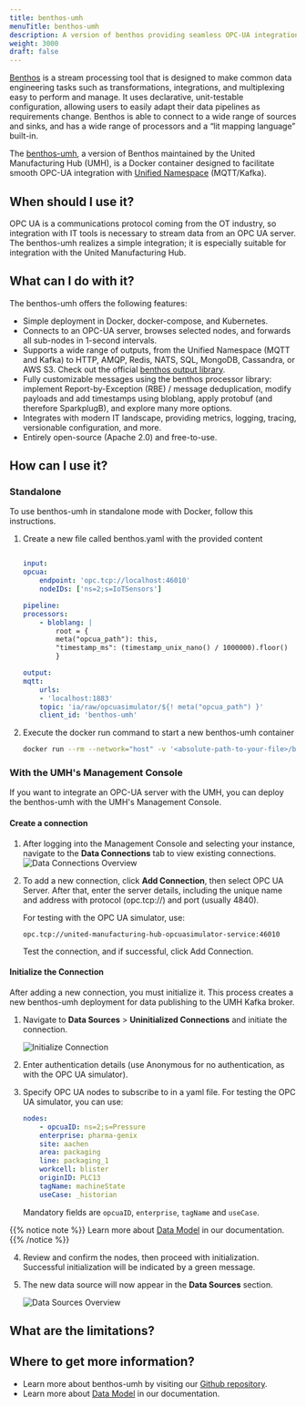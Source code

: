 ```yaml
---
title: benthos-umh
menuTitle: benthos-umh
description: A version of benthos providing seamless OPC-UA integration with the Unified Namespace
weight: 3000
draft: false
---
```


[Benthos](https://www.benthos.dev/docs/about) is a stream processing tool that is designed to make common data engineering tasks such as transformations, integrations, and multiplexing easy to perform and manage. It uses declarative, unit-testable configuration, allowing users to easily adapt their data pipelines as requirements change. Benthos is able to connect to a wide range of sources and sinks, and has a wide range of processors and a “lit mapping language” built-in. 

The [benthos-umh](https://github.com/united-manufacturing-hub/benthos-umh), a version of Benthos maintained by the United Manufacturing Hub (UMH), is a Docker container designed to facilitate smooth OPC-UA integration with [Unified Namespace](https://learn.umh.app/lesson/introduction-into-it-ot-unified-namespace/) (MQTT/Kafka).

## When should I use it?
OPC UA is a communications protocol coming from the OT industry, so integration with IT tools is necessary to stream data from an OPC UA server. The benthos-umh realizes a simple integration; it is especially suitable for integration with the United Manufacturing Hub.

## What can I do with it?
The benthos-umh offers the following features:

- Simple deployment in Docker, docker-compose, and Kubernetes.
- Connects to an OPC-UA server, browses selected nodes, and forwards all sub-nodes in 1-second intervals.
- Supports a wide range of outputs, from the Unified Namespace (MQTT and Kafka) to HTTP, AMQP, Redis, NATS, SQL, MongoDB, Cassandra, or AWS S3. Check out the official [benthos output library](https://www.benthos.dev/docs/components/outputs/about/).
- Fully customizable messages using the benthos processor library: implement Report-by-Exception (RBE) / message deduplication, modify payloads and add timestamps using bloblang, apply protobuf (and therefore SparkplugB), and explore many more options.
- Integrates with modern IT landscape, providing metrics, logging, tracing, versionable configuration, and more.
- Entirely open-source (Apache 2.0) and free-to-use.


## How can I use it?

### Standalone
To use benthos-umh in standalone mode with Docker, follow this instructions.
1. Create a new file called benthos.yaml with the provided content
    ``` yaml

    input:
    opcua:
        endpoint: 'opc.tcp://localhost:46010'
        nodeIDs: ['ns=2;s=IoTSensors']

    pipeline:
    processors:
        - bloblang: |
            root = {
            meta("opcua_path"): this,
            "timestamp_ms": (timestamp_unix_nano() / 1000000).floor()
            }

    output:
    mqtt:
        urls:
        - 'localhost:1883'
        topic: 'ia/raw/opcuasimulator/${! meta("opcua_path") }'
        client_id: 'benthos-umh'
    ```

2. Execute the docker run command to start a new benthos-umh container 
    ``` bash
    docker run --rm --network="host" -v '<absolute-path-to-your-file>/benthos.yaml:/benthos.yaml' ghcr.io/united-manufacturing-hub/benthos-umh:latest
    ```
    
### With the UMH's Management Console

If you want to integrate an OPC-UA server with the UMH, you can deploy the benthos-umh with the UMH's Management Console. 

#### Create a connection
1. After logging into the Management Console and selecting your instance, navigate to the **Data Connections** tab to view existing connections.
![Data Connections Overview](/images/getstarted/dataAcquisitionManipulation/dataConnectionsOverview.png?width=80%)

2. To add a new connection, click **Add Connection**, then select OPC UA Server. After that, enter the server details, including the unique name and address with protocol (opc.tcp://) and port (usually 4840).

    For testing with the OPC UA simulator, use:
    ``` text
    opc.tcp://united-manufacturing-hub-opcuasimulator-service:46010
    ```

    Test the connection, and if successful, click Add Connection.

#### Initialize the Connection
After adding a new connection, you must initialize it. This process creates a new benthos-umh deployment for data publishing to the UMH Kafka broker.

1. Navigate to **Data Sources** > **Uninitialized Connections** and initiate the connection.

    ![Initialize Connection](/images/getstarted/dataAcquisitionManipulation/initializeConnection.png?width=80%)

2. Enter authentication details (use Anonymous for no authentication, as with the OPC UA simulator).

3. Specify OPC UA nodes to subscribe to in a yaml file. For testing the OPC UA simulator, you can use:

    ```yaml
    nodes:
        - opcuaID: ns=2;s=Pressure
        enterprise: pharma-genix
        site: aachen
        area: packaging
        line: packaging_1
        workcell: blister
        originID: PLC13
        tagName: machineState
        useCase: _historian
    ```

    Mandatory fields are `opcuaID`, `enterprise`, `tagName` and `useCase`.

{{% notice note %}}
Learn more about [Data Model](/docs/datamodel) in our documentation.
{{% /notice %}}

4. Review and confirm the nodes, then proceed with initialization. Successful initialization will be indicated by a green message.

5. The new data source will now appear in the **Data Sources** section.

    ![Data Sources Overview](/images/getstarted/dataAcquisitionManipulation/dataSourcesOverview.png?width=80%)


## What are the limitations?


## Where to get more information?
- Learn more about benthos-umh by visiting our [Github repository](https://github.com/united-manufacturing-hub/benthos-umh).
- Learn more about [Data Model](/docs/datamodel) in our documentation.